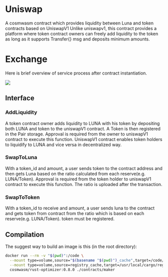 # Uniswap

A cosmwasm contract which provides liquidity between Luna and token contracts based on UniswapV1
Unlike uniswapv1, this contract provides a platform where token contract owners can freely add liquidity to the token as long as it supports Transfer{} msg and deposits minimum amounts.

# Exchange

Here is brief overview of service process after contract instantiation.

![](https://p65.f3.n0.cdn.getcloudapp.com/items/YEupeBRY/uniswap.png?v=ae1411ba3d9944d86b1094a9071ec657)

## Interface

### AddLiquidity

A token contract owner adds liquidity to LUNA with his token by depositing both LUNA and token to the uniswapV1 contract.
A Token is then registered in the Pair storage. Approval is required from the owner to uniswapV1 contract to execute this function. UniswapV1 contract enables token holders to liquidify to LUNA and vice versa in decentralized way.

### SwapToLuna

With a token_id and amount, a user sends token to the contract address and then gets Luna based on the ratio calculated from each reserve(e.g. LUNA/Token). Approval is required from the token holder to uniswapV1 contract to execute this function. The ratio is uploaded after the transaction.

### SwapToToken

With a token_id to receive and amount, a user sends luna to the contract and gets token from contract from the ratio which is based on each reserve(e.g. LUNA/Token). token must be registered.

## Compilation

The suggest way to build an image is this (in the root directory):

```sh
docker run --rm -v "$(pwd)":/code \
  --mount type=volume,source="$(basename "$(pwd)")_cache",target=/code/contracts/maker/target \
  --mount type=volume,source=registry_cache,target=/usr/local/cargo/registry \
  cosmwasm/rust-optimizer:0.8.0 ./contracts/maker
```
